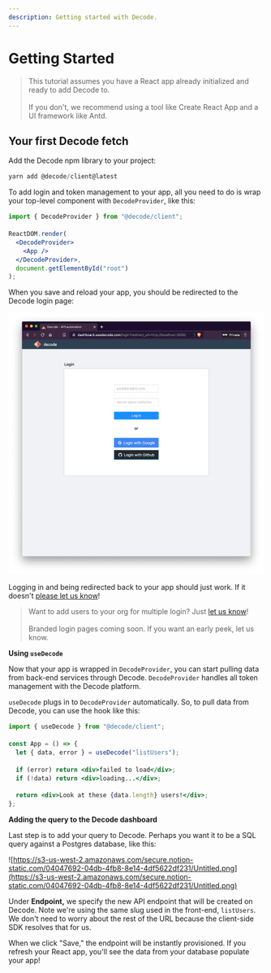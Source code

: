```yaml
---
description: Getting started with Decode.
---
```


# Getting Started

> This tutorial assumes you have a React app already initialized and ready to add Decode to.<br><br>If you don't, we recommend using a tool like Create React App and a UI framework like Antd.

## Your first Decode fetch

Add the Decode npm library to your project:

```jsx
yarn add @decode/client@latest
```

To add login and token management to your app, all you need to do is wrap your top-level component with `DecodeProvider`, like this:

```jsx
import { DecodeProvider } from "@decode/client";

ReactDOM.render(
  <DecodeProvider>
    <App />
  </DecodeProvider>,
  document.getElementById("root")
);
```

When you save and reload your app, you should be redirected to the Decode login page:

![Decode login page](./assets/decode-test-img.png)

Logging in and being redirected back to your app should just work. If it doesn't [please let us know](https://www.notion.so/usedecode/Getting-Started-f1cb96c98c864d7abf65f43ec6630ae5#8ae36e94f4274be7977275c578e6f7a7)!

> Want to add users to your org for multiple login? Just [let us know](https://www.notion.so/usedecode/Getting-Started-f1cb96c98c864d7abf65f43ec6630ae5#8ae36e94f4274be7977275c578e6f7a7)!<br><br>
> Branded login pages coming soon. If you want an early peek, let us know.

**Using `useDecode`**

Now that your app is wrapped in `DecodeProvider`, you can start pulling data from back-end services through Decode. `DecodeProvider` handles all token management with the Decode platform.

`useDecode` plugs in to `DecodeProvider` automatically. So, to pull data from Decode, you can use the hook like this:

```jsx
import { useDecode } from "@decode/client";

const App = () => {
  let { data, error } = useDecode("listUsers");

  if (error) return <div>failed to load</div>;
  if (!data) return <div>loading...</div>;

  return <div>Look at these {data.length} users!</div>;
};
```

**Adding the query to the Decode dashboard**

Last step is to add your query to Decode. Perhaps you want it to be a SQL query against a Postgres database, like this:

![https://s3-us-west-2.amazonaws.com/secure.notion-static.com/04047692-04db-4fb8-8e14-4df5622df231/Untitled.png](https://s3-us-west-2.amazonaws.com/secure.notion-static.com/04047692-04db-4fb8-8e14-4df5622df231/Untitled.png)

Under **Endpoint,** we specify the new API endpoint that will be created on Decode. Note we're using the same slug used in the front-end, `listUsers`. We don't need to worry about the rest of the URL because the client-side SDK resolves that for us.

When we click "Save," the endpoint will be instantly provisioned. If you refresh your React app, you'll see the data from your database populate your app!

